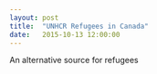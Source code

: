 ```yaml
---
layout: post
title:  "UNHCR Refugees in Canada"
date:   2015-10-13 12:00:00
---
```


An alternative source for refugees